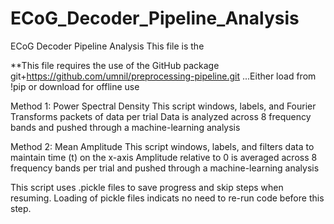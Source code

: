 # ECoG_Decoder_Pipeline_Analysis
ECoG Decoder Pipeline Analysis
This file is the 


**This file requires the use of the GitHub package git+https://github.com/umnil/preprocessing-pipeline.git
...Either load from !pip or download for offline use




Method 1: Power Spectral Density
This script windows, labels, and Fourier Transforms packets of data per trial
Data is analyzed across 8 frequency bands and pushed through a machine-learning analysis

Method 2: Mean Amplitude
This script windows, labels, and filters data to maintain time (t) on the x-axis
Amplitude relative to 0 is averaged across 8 frequency bands per trial and pushed through a machine-learning analysis



This script uses .pickle files to save progress and skip steps when resuming.
Loading of pickle files indicats no need to re-run code before this step. 
